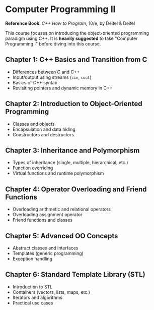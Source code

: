 # Computer Programming II

**Reference Book**: *C++ How to Program*, 10/e, by Deitel & Deitel

This course focuses on introducing the object-oriented programming paradigm using C++. It is **heavily suggested** to take "Computer Programming I" before diving into this course.

## Chapter 1: C++ Basics and Transition from C
- Differences between C and C++  
- Input/output using streams (`cin`, `cout`)  
- Basics of C++ syntax  
- Revisiting pointers and dynamic memory in C++  

## Chapter 2: Introduction to Object-Oriented Programming
- Classes and objects  
- Encapsulation and data hiding  
- Constructors and destructors  

## Chapter 3: Inheritance and Polymorphism
- Types of inheritance (single, multiple, hierarchical, etc.)  
- Function overriding  
- Virtual functions and runtime polymorphism  

## Chapter 4: Operator Overloading and Friend Functions
- Overloading arithmetic and relational operators  
- Overloading assignment operator  
- Friend functions and classes  

## Chapter 5: Advanced OO Concepts
- Abstract classes and interfaces  
- Templates (generic programming)  
- Exception handling  

## Chapter 6: Standard Template Library (STL)
- Introduction to STL  
- Containers (vectors, lists, maps, etc.)  
- Iterators and algorithms  
- Practical use cases
